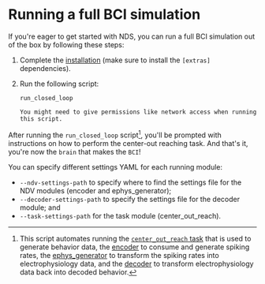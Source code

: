 # Running a full BCI simulation

If you're eager to get started with NDS, you can run a full BCI simulation out of the box by following these steps:

1. Complete the [installation](installation.md) (make sure to install the `[extras]` dependencies).

1. Run the following script:
   ```
   run_closed_loop
   ```
   ```{note}
   You might need to give permissions like network access when running this script.
   ```

After running the `run_closed_loop` script[^1], you'll be prompted with instructions on how to perform the center-out reaching task. And that's it, you're now the `brain` that makes the `BCI`!

You can specify different settings YAML for each running module:
 - `--ndv-settings-path` to specify where to find the settings file for the NDV modules (encoder and ephys_generator); 
 - `--decoder-settings-path` to specify the settings file for the decoder module; and
 - `--task-settings-path` for the task module (center_out_reach).

[^1]: This script automates running the [`center_out_reach` task](tasks.md#provided-task) that is used to generate behavior data, the [encoder](encoder.md) to consume and generate spiking rates, the [ephys_generator](ephys_generator.md) to transform the spiking rates into electrophysiology data, and the [decoder](decoders.md) to transform electrophysiology data back into decoded behavior.
